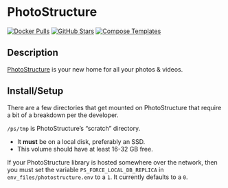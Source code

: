 # PhotoStructure

[![Docker Pulls](https://img.shields.io/docker/pulls/photostructure/server?style=flat-square&color=607D8B&label=docker%20pulls&logo=docker)](https://hub.docker.com/r/photostructure/server)
[![GitHub Stars](https://img.shields.io/github/stars/photostructure/photostructure-for-servers?style=flat-square&color=607D8B&label=github%20stars&logo=github)](https://github.com/photostructure/photostructure-for-servers)
[![Compose Templates](https://img.shields.io/static/v1?style=flat-square&color=607D8B&label=compose&message=templates)](https://github.com/GhostWriters/DockSTARTer/tree/master/compose/.apps/photostructure)

## Description

[PhotoStructure](https://photostructure.com/) is your new home for all your photos & videos.

## Install/Setup

There are a few directories that get mounted on PhotoStructure that require a bit of a breakdown per the developer.

`/ps/tmp` is PhotoStructure’s “scratch” directory.

- It **must** be on a local disk, preferably an SSD.
- This volume should have at least 16-32 GB free.

If your PhotoStructure library is hosted somewhere over the network, then you must set the variable `PS_FORCE_LOCAL_DB_REPLICA` in `env_files/photostructure.env` to a `1`. It currently defaults to a `0`.
